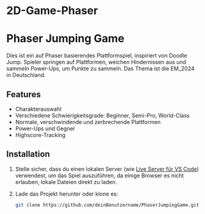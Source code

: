 # 2D-Game-Phaser

# Phaser Jumping Game

Dies ist ein auf Phaser basierendes Plattformspiel, inspiriert von Doodle Jump. Spieler springen auf Plattformen, weichen Hindernissen aus und sammeln Power-Ups, um Punkte zu sammeln. Das Thema ist die EM_2024 in Deutschland.

## Features
- Charakterauswahl
- Verschiedene Schwierigkeitsgrade: Beginner, Semi-Pro, World-Class
- Normale, verschwindende und zerbrechende Plattformen
- Power-Ups und Gegner
- Highscore-Tracking

## Installation

1. Stelle sicher, dass du einen lokalen Server (wie [Live Server für VS Code](https://marketplace.visualstudio.com/items?itemName=ritwickdey.LiveServer)) verwendest, um das Spiel auszuführen, da einige Browser es nicht erlauben, lokale Dateien direkt zu laden.
2. Lade das Projekt herunter oder klone es:

   ```bash
   git clone https://github.com/deinBenutzername/PhaserJumpingGame.git
